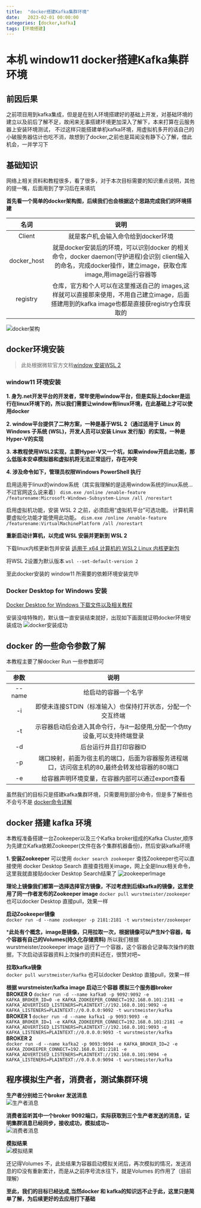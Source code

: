 ```yaml
---
title:  "docker搭建Kafka集群环境"
date:   2023-02-01 00:00:00
categories: [docker,kafka]
tags: [环境搭建]
---
```


# 本机 window11 docker搭建Kafka集群环境
## 前因后果  
之前项目用到kafka集成，但是是在别人环境搭建好的基础上开发，对基础环境的建立以及前后了解不足，故闲来无事搭建环境更加深入了解下，本来打算在云服务器上安装环境测试， 不过这样只能搭建单机kafka环境，用虚拟机多开的话自己的小破服务器估计也吃不消，故想到了docker,之前也是耳闻没有静下心了解，借此机会，一并学习下  

## 基础知识  
网络上相关资料和教程很多，看了很多，对于本次目标需要的知识重点说明，其他的提一嘴，后面用到了学习后在来填坑  

**首先看一个简单的docker架构图，后续我们也会根据这个思路完成我们的环境搭建**

|名词|说明
|:---:|:---:
|Client|就是客户机,会输入命令给到docker环境
|docker_host|就是docker安装后的环境，可以识别docker 的相关命令，docker daemon(守护进程)会识别 client输入的命名，完成docker操作，建立image，获取仓库image,用image运行容器等
|registry|仓库，官方和个人可以在这里推送自己的 images,这样就可以直接那来使用，不用自己建立image，后面搭建用到的kafka image也都是直接获registry仓库获取的 


![docker架构](../../images/blog/20230201/微信图片_20230202135710.png)

## docker环境安装  

> 此处根据微软官方文档[window 安装WSL 2](https://learn.microsoft.com/zh-cn/windows/wsl/install)  

### window11 环境安装  

**1. 身为.net开发平台的开发者，常年使用window平台，但是实际上docker是运行在linux环境下的，所以我们需要让window有linux环境，在此基础上才可以使用docker**  

**2. window平台提供了二种方案，一种是基于WSL 2（通过适用于 Linux 的 Windows 子系统 (WSL)，开发人员可以安装 Linux 发行版）的实现，一种是Hyper-V的实现**  

**3. 本教程使用WSL2实现，主要Hyper-V又一个坑，如果window开启此功能，那么低版本安卓模拟器和虚拟机将无法正常运行，存在冲突**  

**4. 涉及命令如下，管理员权限Windows PowerShell 执行**

启用适用于linux的window系统（其实我理解的是适用window系统的linux系统...不过官网这么说来着）
`dism.exe /online /enable-feature /featurename:Microsoft-Windows-Subsystem-Linux /all /norestart`  

启用虚拟机功能，安装 WSL 2 之前，必须启用“虚拟机平台”可选功能。 计算机需要虚拟化功能才能使用此功能。
`dism.exe /online /enable-feature /featurename:VirtualMachinePlatform /all /norestart`  

**重新启动计算机，以完成 WSL 安装并更新到 WSL 2**

下载linux内核更新包并安装
[适用于 x64 计算机的 WSL2 Linux 内核更新包](https://wslstorestorage.blob.core.windows.net/wslblob/wsl_update_x64.msi)


将WSL 2设置为默认版本
`wsl --set-default-version 2`

至此docker安装的 window11 所需要的依赖环境安装完毕  

### Docker Desktop for Windows 安装  
[Docker Desktop for Windows 下载文件以及相关教程](https://docs.docker.com/desktop/install/windows-install/)  

安装没啥特殊的，默认值一直安装结束就好，出现如下画面就证明docker环境安装成功
![docker安装成功](../../images/blog/20230201/微信截图_20230202145028.png)  

## docker 的一些命令参数了解  

本教程主要了解docker Run 一些参数即可  

|参数|说明
|:---:|:---:
|--name|给启动的容器一个名字
|-i|即使未连接STDIN（标准输入）也保持打开状态，分配一个交互终端
|-t|示容器启动后会进入其命令行，与it一起使用,分配一个伪tty设备,可以支持终端登录
|-d|后台运行并且打印容器ID
|-p|端口映射，前面为宿主机的端口，后面为容器服务进程端口，访问宿主机的80,最终会转发给容器的80端口
|-e|给容器声明环境变量，在容器内部可以通过export查看  

虽然我们的目标只是搭建kafka集群环境，只需要用到部分命令，但是多了解些也不会亏不是
[docker命令详解](https://docs.docker.com/engine/reference/commandline/docker/)

## docker 搭建 kafka 环境

本教程准备搭建一台Zookeeper以及三个Kafka broker组成的Kafka Cluster,顺序为先建立Kafka依赖Zookeeper(文件在各个集群机器备份)，然后安装kafka环境

**1. 安装Zookeeper**
可以使用 `docker search zookeeper` 查找Zookeeper也可以直接使用 docker Desktop Search 直接查找相关image，网上全是linux相关命令，这里我就直接贴docker Desktop Search结果了
![zookeeperImage](../../images/blog/20230201/微信截图_20230202145028.png)

**理论上镜像我们都第一选择选择官方镜像，不过考虑到后续kafka的镜像，这里使用了同一作者发布的Zookeeper image**
`docker pull wurstmeister/zookeeper` 也可以docker Desktop 直接pull，效果一样

**启动Zookeeper镜像**  
`docker run -d --name zookeeper -p 2181:2181 -t wurstmeister/zookeeper`

***此处有个概念，image是镜像，只用拉取一次，根据镜像可以产生N个容器，每个容器有自己的Volumes(持久化存储资料)**
所以我们根据wurstmeister/zookeeper image 运行了一个容器，这个容器会记录每次操作的数据，下次启动该容器资料上次操作的资料还在，很赞对吧~

**拉取kafka镜像**  
`docker pull wurstmeister/kafka` 也可以docker Desktop 直接pull，效果一样  

**根据 wurstmeister/kafka image 启动三个容器 模拟三个服务器broker**
**BROKER 0**
`docker run -d --name kafka0 -p 9092:9092 -e KAFKA_BROKER_ID=0 -e KAFKA_ZOOKEEPER_CONNECT=192.168.0.101:2181 -e KAFKA_ADVERTISED_LISTENERS=PLAINTEXT://192.168.0.101:9092 -e KAFKA_LISTENERS=PLAINTEXT://0.0.0.0:9092 -t wurstmeister/kafka
`  
**BROKER 1**
`docker run -d --name kafka1 -p 9093:9093 -e KAFKA_BROKER_ID=1 -e KAFKA_ZOOKEEPER_CONNECT=192.168.0.101:2181 -e KAFKA_ADVERTISED_LISTENERS=PLAINTEXT://192.168.0.101:9093 -e KAFKA_LISTENERS=PLAINTEXT://0.0.0.0:9093 -t wurstmeister/kafka
`  
**BROKER 2**  
`docker run -d --name kafka2 -p 9093:9094 -e KAFKA_BROKER_ID=2 -e KAFKA_ZOOKEEPER_CONNECT=192.168.0.101:2181 -e KAFKA_ADVERTISED_LISTENERS=PLAINTEXT://192.168.0.101:9094 -e KAFKA_LISTENERS=PLAINTEXT://0.0.0.0:9094 -t wurstmeister/kafka
`  

## 程序模拟生产者，消费者，测试集群环境

**生产者分别给三个broker 发送消息**  
![生产者消息](../../images/blog/20230201/微信截图_20230202155029.png)

**消费者监听其中一个broker 9092端口，实际获取到三个生产者发送的消息，证明集群消息已经同步，接收成功，模拟成功~**  
![消费者消息](../../images/blog/20230201/微信图片_20230202155236.png)  

**模拟结果**  
![模拟结果](../../images/blog/20230201/微信截图_20230202153618.png)  

还记得Volumes 不，此处结果为容器启动模拟关闭后，再次模拟的情况，发送消息的ID没有重新累计，而是从之前序号流水往下，就是Volumes 的作用了（目前理解）

**至此，我们的目标已经达成,当然docker 和 kafka的知识远不止于此，这里只是简单了解，为后续更好的去应用打下基础**
